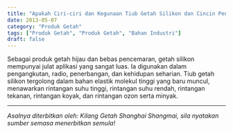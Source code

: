 ```yaml
---
title: "Apakah Ciri-ciri dan Kegunaan Tiub Getah Silikon dan Cincin Pengedap Jenis V"
date: 2013-05-07
category: "Produk Getah"
tags: ["Produk Getah", "Produk Getah", "Bahan Industri"]
draft: false
---
```


Sebagai produk getah hijau dan bebas pencemaran, getah silikon mempunyai julat aplikasi yang sangat luas. Ia digunakan dalam pengangkutan, radio, penerbangan, dan kehidupan seharian. Tiub getah silikon tergolong dalam bahan elastik molekul tinggi yang baru muncul, menawarkan rintangan suhu tinggi, rintangan suhu rendah, rintangan tekanan, rintangan koyak, dan rintangan ozon serta minyak.

---

*Asalnya diterbitkan oleh: Kilang Getah Shanghai Shangmai, sila nyatakan sumber semasa menerbitkan semula!*
